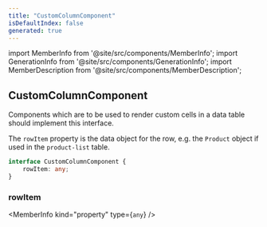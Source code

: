 ```yaml
---
title: "CustomColumnComponent"
isDefaultIndex: false
generated: true
---
```

<!-- This file was generated from the Vendure source. Do not modify. Instead, re-run the "docs:build" script -->
import MemberInfo from '@site/src/components/MemberInfo';
import GenerationInfo from '@site/src/components/GenerationInfo';
import MemberDescription from '@site/src/components/MemberDescription';


## CustomColumnComponent

<GenerationInfo sourceFile="packages/admin-ui/src/lib/core/src/shared/components/data-table-2/data-table-custom-component.service.ts" sourceLine="43" packageName="@vendure/admin-ui" />

Components which are to be used to render custom cells in a data table should implement this interface.

The `rowItem` property is the data object for the row, e.g. the `Product` object if used
in the `product-list` table.

```ts title="Signature"
interface CustomColumnComponent {
    rowItem: any;
}
```

<div className="members-wrapper">

### rowItem

<MemberInfo kind="property" type={`any`}   />




</div>
